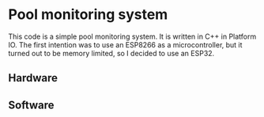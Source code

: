 # Pool monitoring system

This code is a simple pool monitoring system. It is written in C++ in Platform IO. The first intention was to use an ESP8266 as a microcontroller, but it turned out to be memory limited, so I decided to use an ESP32.

## Hardware

## Software

